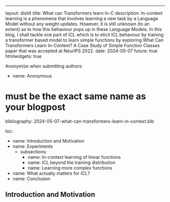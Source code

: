 ---
layout: distill
title: What can Transformers learn In-C
description: In-context learning is a phenomena that involves learning a new task by a Language Model without any weight updates. However, it is still unknown (to an extent) as to how this behaviour pops up in these Language Models. In this blog, I shall tackle one part of ICL which is to elicit ICL behaviour by training a transformer based model to learn simple functions by exploring What Can Transformers Learn In-Context? A Case Study of Simple Function Classes paper that was accepted at NeurIPS 2022.
date: 2024-05-07
future: true
htmlwidgets: true

Anonymize when submitting
authors:
  - name: Anonymous

# must be the exact same name as your blogpost
bibliography: 2024-05-07-what-can-transformers-learn-in-context.bib

toc:
 - name: Introduction and Motivation
 - name: Experiments
   - subsections:
     - name: In-context learning of linear functions
     - name: ICL beyond the training distribution
     - name: Learning more complex functions
 - name: What actually matters for ICL?
 - name: Conclusion


## Introduction and Motivation
